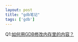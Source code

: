 ```yaml
---
layout: post
title: "gdb笔记"
tags: ['gdb']
---
```

Q1:[如何用GDB修改内存里的内容？](https://stackoverflow.com/questions/3305164/how-to-modify-memory-contents-using-gdb)
